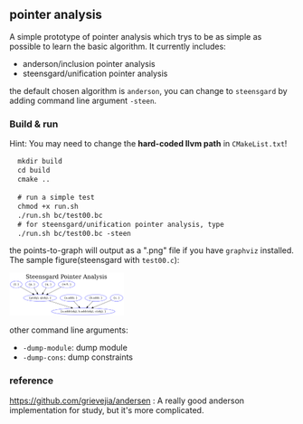 ## pointer analysis

A simple prototype of pointer analysis which trys to be as simple as possible to learn the basic algorithm. It currently includes:

- anderson/inclusion pointer analysis
- steensgard/unification pointer analysis

the default chosen algorithm is `anderson`, you can change to `steensgard` by adding command line argument `-steen`.

### Build & run

Hint: You may need to change the **hard-coded llvm path** in `CMakeList.txt`!

```shell
  mkdir build
  cd build
  cmake .. 

  # run a simple test
  chmod +x run.sh
  ./run.sh bc/test00.bc
  # for steensgard/unification pointer analysis, type
  ./run.sh bc/test00.bc -steen
```

the points-to-graph will output as a ".png" file if you have `graphviz` installed. The sample figure(steensgard with `test00.c`):

<img src=./sample-output/ptg.png height=40% width=40%>

other command line arguments:

- `-dump-module`: dump module
- `-dump-cons`: dump constraints

### reference

https://github.com/grievejia/andersen : A really good anderson implementation for study, but it's more complicated.
